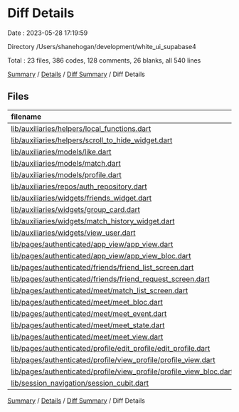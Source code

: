 # Diff Details

Date : 2023-05-28 17:19:59

Directory /Users/shanehogan/development/white_ui_supabase4

Total : 23 files,  386 codes, 128 comments, 26 blanks, all 540 lines

[Summary](results.md) / [Details](details.md) / [Diff Summary](diff.md) / Diff Details

## Files
| filename | language | code | comment | blank | total |
| :--- | :--- | ---: | ---: | ---: | ---: |
| [lib/auxiliaries/helpers/local_functions.dart](/lib/auxiliaries/helpers/local_functions.dart) | Dart | 41 | 0 | 6 | 47 |
| [lib/auxiliaries/helpers/scroll_to_hide_widget.dart](/lib/auxiliaries/helpers/scroll_to_hide_widget.dart) | Dart | 43 | 1 | 11 | 55 |
| [lib/auxiliaries/models/like.dart](/lib/auxiliaries/models/like.dart) | Dart | 3 | 0 | 0 | 3 |
| [lib/auxiliaries/models/match.dart](/lib/auxiliaries/models/match.dart) | Dart | 6 | 0 | 0 | 6 |
| [lib/auxiliaries/models/profile.dart](/lib/auxiliaries/models/profile.dart) | Dart | 2 | 0 | 0 | 2 |
| [lib/auxiliaries/repos/auth_repository.dart](/lib/auxiliaries/repos/auth_repository.dart) | Dart | 1 | -1 | 0 | 0 |
| [lib/auxiliaries/widgets/friends_widget.dart](/lib/auxiliaries/widgets/friends_widget.dart) | Dart | 75 | 22 | 3 | 100 |
| [lib/auxiliaries/widgets/group_card.dart](/lib/auxiliaries/widgets/group_card.dart) | Dart | 49 | 10 | 4 | 63 |
| [lib/auxiliaries/widgets/match_history_widget.dart](/lib/auxiliaries/widgets/match_history_widget.dart) | Dart | 138 | 45 | 7 | 190 |
| [lib/auxiliaries/widgets/view_user.dart](/lib/auxiliaries/widgets/view_user.dart) | Dart | -70 | -28 | -2 | -100 |
| [lib/pages/authenticated/app_view/app_view.dart](/lib/pages/authenticated/app_view/app_view.dart) | Dart | 15 | 0 | 1 | 16 |
| [lib/pages/authenticated/app_view/app_view_bloc.dart](/lib/pages/authenticated/app_view/app_view_bloc.dart) | Dart | 0 | 15 | 1 | 16 |
| [lib/pages/authenticated/friends/friend_list_screen.dart](/lib/pages/authenticated/friends/friend_list_screen.dart) | Dart | 159 | 18 | 8 | 185 |
| [lib/pages/authenticated/friends/friend_request_screen.dart](/lib/pages/authenticated/friends/friend_request_screen.dart) | Dart | 30 | 0 | 0 | 30 |
| [lib/pages/authenticated/meet/match_list_screen.dart](/lib/pages/authenticated/meet/match_list_screen.dart) | Dart | 48 | 135 | 7 | 190 |
| [lib/pages/authenticated/meet/meet_bloc.dart](/lib/pages/authenticated/meet/meet_bloc.dart) | Dart | 41 | -51 | -3 | -13 |
| [lib/pages/authenticated/meet/meet_event.dart](/lib/pages/authenticated/meet/meet_event.dart) | Dart | -13 | -25 | -14 | -52 |
| [lib/pages/authenticated/meet/meet_state.dart](/lib/pages/authenticated/meet/meet_state.dart) | Dart | 12 | 0 | 0 | 12 |
| [lib/pages/authenticated/meet/meet_view.dart](/lib/pages/authenticated/meet/meet_view.dart) | Dart | -203 | -23 | -4 | -230 |
| [lib/pages/authenticated/profile/edit_profile/edit_profile.dart](/lib/pages/authenticated/profile/edit_profile/edit_profile.dart) | Dart | -3 | 0 | 0 | -3 |
| [lib/pages/authenticated/profile/view_profile/profile_view.dart](/lib/pages/authenticated/profile/view_profile/profile_view.dart) | Dart | 4 | 10 | 1 | 15 |
| [lib/pages/authenticated/profile/view_profile/profile_view_bloc.dart](/lib/pages/authenticated/profile/view_profile/profile_view_bloc.dart) | Dart | 6 | 0 | 0 | 6 |
| [lib/session_navigation/session_cubit.dart](/lib/session_navigation/session_cubit.dart) | Dart | 2 | 0 | 0 | 2 |

[Summary](results.md) / [Details](details.md) / [Diff Summary](diff.md) / Diff Details